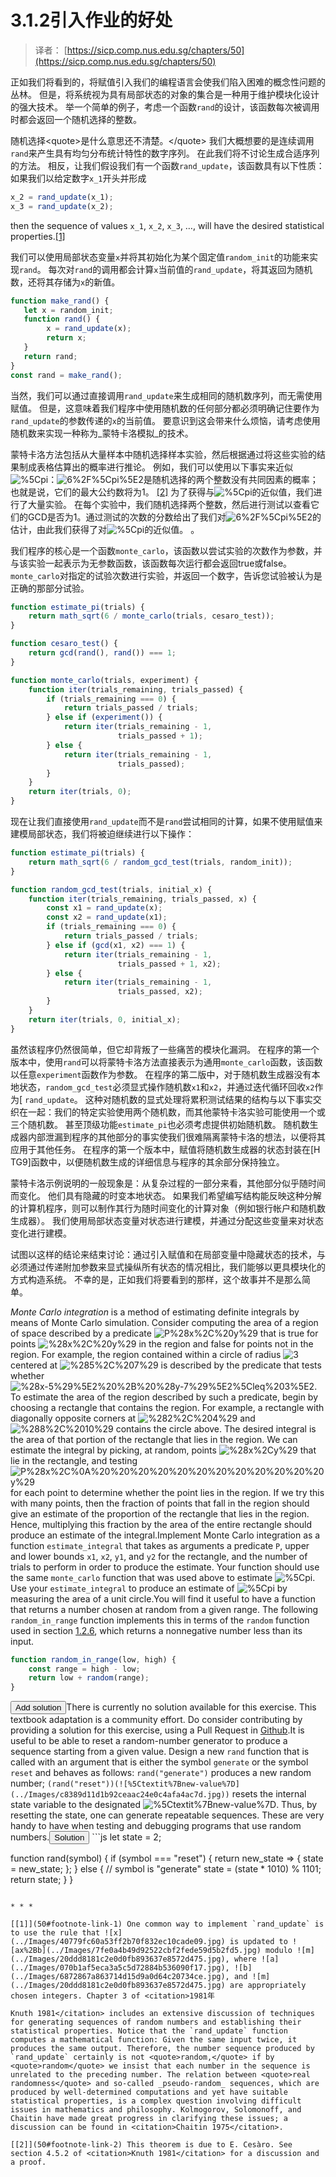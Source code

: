 # 3.1.2引入作业的好处

> 译者： [https://sicp.comp.nus.edu.sg/chapters/50](https://sicp.comp.nus.edu.sg/chapters/50)

正如我们将看到的，将赋值引入我们的编程语言会使我们陷入困难的概念性问题的丛林。 但是，将系统视为具有局部状态的对象的集合是一种用于维护模块化设计的强大技术。 举一个简单的例子，考虑一个函数`rand`的设计，该函数每次被调用时都会返回一个随机选择的整数。

随机选择&lt;quote&gt;是什么意思还不清楚。&lt;/quote&gt; 我们大概想要的是连续调用`rand`来产生具有均匀分布统计特性的数字序列。 在此我们将不讨论生成合适序列的方法。 相反，让我们假设我们有一个函数`rand_update`，该函数具有以下性质：如果我们以给定数字`x_1`开头并形成

```js
x_2 = rand_update(x_1);
x_3 = rand_update(x_2);
```

then the sequence of values `x_1`, `x_2`, `x_3`, …, will have the desired statistical properties.[[1]](50#footnote-1)

我们可以使用局部状态变量`x`并将其初始化为某个固定值`random_init`的功能来实现`rand`。 每次对`rand`的调用都会计算`x`当前值的`rand_update`，将其返回为随机数，还将其存储为`x`的新值。

```js
function make_rand() {
   let x = random_init;
   function rand() {
        x = rand_update(x);
        return x;
   }
   return rand;
}
const rand = make_rand();
```

当然，我们可以通过直接调用`rand_update`来生成相同的随机数序列，而无需使用赋值。 但是，这意味着我们程序中使用随机数的任何部分都必须明确记住要作为`rand_update`的参数传递的`x`的当前值。 要意识到这会带来什么烦恼，请考虑使用随机数来实现一种称为_蒙特卡洛模拟_的技术。

蒙特卡洛方法包括从大量样本中随机选择样本实验，然后根据通过将这些实验的结果制成表格估算出的概率进行推论。 例如，我们可以使用以下事实来近似![%5Cpi](../Images/868db68e71ec9cabbe333cb77dd676bc.jpg)：![6%2F%5Cpi%5E2](../Images/77f3058f3eafacc189f458d7527af801.jpg)是随机选择的两个整数没有共同因素的概率； 也就是说，它们的最大公约数将为1。 [[2]](50#footnote-2) 为了获得与![%5Cpi](../Images/868db68e71ec9cabbe333cb77dd676bc.jpg)的近似值，我们进行了大量实验。 在每个实验中，我们随机选择两个整数，然后进行测试以查看它们的GCD是否为1。通过测试的次数的分数给出了我们对![6%2F%5Cpi%5E2](../Images/77f3058f3eafacc189f458d7527af801.jpg)的估计，由此我们获得了对![%5Cpi](../Images/868db68e71ec9cabbe333cb77dd676bc.jpg)的近似值。 。

我们程序的核心是一个函数`monte_carlo`，该函数以尝试实验的次数作为参数，并与该实验一起表示为无参数函数，该函数每次运行都会返回true或false。 `monte_carlo`对指定的试验次数进行实验，并返回一个数字，告诉您试验被认为是正确的那部分试验。

```js
function estimate_pi(trials) {
    return math_sqrt(6 / monte_carlo(trials, cesaro_test));
}

function cesaro_test() {
    return gcd(rand(), rand()) === 1;
}

function monte_carlo(trials, experiment) {
    function iter(trials_remaining, trials_passed) {
        if (trials_remaining === 0) {
            return trials_passed / trials;
        } else if (experiment()) {
            return iter(trials_remaining - 1,
                        trials_passed + 1);
        } else {
            return iter(trials_remaining - 1, 
                        trials_passed);
        }
    }
    return iter(trials, 0);
}
```

现在让我们直接使用`rand_update`而不是`rand`尝试相同的计算，如果不使用赋值来建模局部状态，我们将被迫继续进行以下操作：

```js
function estimate_pi(trials) {
    return math_sqrt(6 / random_gcd_test(trials, random_init));
}

function random_gcd_test(trials, initial_x) {
    function iter(trials_remaining, trials_passed, x) {
        const x1 = rand_update(x);
        const x2 = rand_update(x1);
        if (trials_remaining === 0) {
            return trials_passed / trials;
        } else if (gcd(x1, x2) === 1) {
            return iter(trials_remaining - 1, 
                        trials_passed + 1, x2);
        } else {
            return iter(trials_remaining - 1, 
                        trials_passed, x2);
        }
    }
    return iter(trials, 0, initial_x);
}
```

虽然该程序仍然很简单，但它却背叛了一些痛苦的模块化漏洞。 在程序的第一个版本中，使用`rand`可以将蒙特卡洛方法直接表示为通用`monte_carlo`函数，该函数以任意`experiment`函数作为参数。 在程序的第二版中，对于随机数生成器没有本地状态，`random_gcd_test`必须显式操作随机数`x1`和`x2`，并通过迭代循环回收`x2`作为[ `rand_update`。 这种对随机数的显式处理将累积测试结果的结构与以下事实交织在一起：我们的特定实验使用两个随机数，而其他蒙特卡洛实验可能使用一个或三个随机数。 甚至顶级功能`estimate_pi`也必须考虑提供初始随机数。 随机数生成器内部泄漏到程序的其他部分的事实使我们很难隔离蒙特卡洛的想法，以便将其应用于其他任务。 在程序的第一个版本中，赋值将随机数生成器的状态封装在[H​​TG9]函数中，以便随机数生成的详细信息与程序的其余部分保持独立。

蒙特卡洛示例说明的一般现象是：从复杂过程的一部分来看，其他部分似乎随时间而变化。 他们具有隐藏的时变本地状态。 如果我们希望编写结构能反映这种分解的计算机程序，则可以制作其行为随时间变化的计算对象（例如银行帐户和随机数生成器）。 我们使用局部状态变量对状态进行建模，并通过分配这些变量来对状态变化进行建模。

试图以这样的结论来结束讨论：通过引入赋值和在局部变量中隐藏状态的技术，与必须通过传递附加参数来显式操纵所有状态的情况相比，我们能够以更具模块化的方式构造系统。 不幸的是，正如我们将要看到的那样，这个故事并不是那么简单。

<exercise>_Monte Carlo integration_ is a method of estimating definite integrals by means of Monte Carlo simulation. Consider computing the area of a region of space described by a predicate ![P%28x%2C%20y%29](../Images/ed586fa4c3f69c62ee6227ed665a69b5.jpg) that is true for points ![%28x%2C%20y%29](../Images/3e47c5d24291ba43b033b8396888fc0c.jpg) in the region and false for points not in the region. For example, the region contained within a circle of radius ![3](../Images/29dff17b8a9e9d810a30bce12bf0d1b2.jpg) centered at ![%285%2C%207%29](../Images/84b2dfb571ab4996d76194845c33ffd1.jpg) is described by the predicate that tests whether ![%28x-5%29%5E2%20%2B%20%28y-7%29%5E2%5Cleq%203%5E2](../Images/747dc2c42f161e60c0a8d3ab50ba5c9f.jpg). To estimate the area of the region described by such a predicate, begin by choosing a rectangle that contains the region. For example, a rectangle with diagonally opposite corners at ![%282%2C%204%29](../Images/611f00b409df37bc5aec53445af96d19.jpg) and ![%288%2C%2010%29](../Images/0a855f303239378952a1cfccb98eaca5.jpg) contains the circle above. The desired integral is the area of that portion of the rectangle that lies in the region. We can estimate the integral by picking, at random, points ![%28x%2Cy%29](../Images/b1eeb1e496375def6d870867f38b3301.jpg) that lie in the rectangle, and testing ![P%28x%2C%0A%20%20%20%20%20%20%20%20%20%20%20%20y%29](../Images/bc705a7c54c27251741b3c4584a5faeb.jpg) for each point to determine whether the point lies in the region. If we try this with many points, then the fraction of points that fall in the region should give an estimate of the proportion of the rectangle that lies in the region. Hence, multiplying this fraction by the area of the entire rectangle should produce an estimate of the integral.Implement Monte Carlo integration as a function `estimate_integral` that takes as arguments a predicate `P`, upper and lower bounds `x1`, `x2`, `y1`, and `y2` for the rectangle, and the number of trials to perform in order to produce the estimate. Your function should use the same `monte_carlo` function that was used above to estimate ![%5Cpi](../Images/868db68e71ec9cabbe333cb77dd676bc.jpg). Use your `estimate_integral`  to produce an estimate of ![%5Cpi](../Images/868db68e71ec9cabbe333cb77dd676bc.jpg) by measuring the area of a unit circle.You will find it useful to have a function that returns a number chosen at random from a given range. The following `random_in_range` function implements this in terms of the `random` function used in section <ref name="sec:primality">[1.2.6](17)</ref>, which returns a nonnegative number less than its input.

```js
function random_in_range(low, high) {
    const range = high - low;
    return low + random(range);
}
```

<button class="btn btn-secondary solution_btn" data-toggle="collapse" href="#no_solution_50_1_div">Add solution</button>There is currently no solution available for this exercise. This textbook adaptation is a community effort. Do consider contributing by providing a solution for this exercise, using a Pull Request in [Github](https://github.com/source-academy/sicp).</exercise><exercise>It is useful to be able to reset a random-number generator to produce a sequence starting from a given value. Design a new `rand` function that is called with an argument that is either the symbol `generate` or the symbol `reset` and behaves as follows: `rand("generate")` produces a new random number; `(rand("reset"))(![%5Ctextit%7Bnew-value%7D](../Images/c8389d11d1b92ceaac24e0c4afa4ac7d.jpg))` resets the internal state variable to the designated ![%5Ctextit%7Bnew-value%7D](../Images/c8389d11d1b92ceaac24e0c4afa4ac7d.jpg). Thus, by resetting the state, one can generate repeatable sequences. These are very handy to have when testing and debugging programs that use random numbers.<button class="btn btn-secondary solution_btn" data-toggle="collapse" href="#solution_50_1_div">Solution</button> <solution>```js
let state = 2;

function rand(symbol) {
    if (symbol === "reset") {
        return new_state => {
            state = new_state;
        };
    } else {
        // symbol is "generate"
        state = (state * 1010) % 1101;
        return state;
    } 
}
```</solution></exercise> 

* * *

[[1]](50#footnote-link-1) One common way to implement `rand_update` is to use the rule that ![x](../Images/40779fc60a53ff2b70f832ec10cade09.jpg) is updated to ![ax%2Bb](../Images/7fe0a4b49d92522cbf2fede59d5b2fd5.jpg) modulo ![m](../Images/20ddd8181c2e0d0fb893637e8572d475.jpg), where ![a](../Images/070b1af5eca3a5c5d72884b536090f17.jpg), ![b](../Images/6872867a863714d15d9a0d64c20734ce.jpg), and ![m](../Images/20ddd8181c2e0d0fb893637e8572d475.jpg) are appropriately chosen integers. Chapter 3 of <citation>1981年

Knuth 1981</citation> includes an extensive discussion of techniques for generating sequences of random numbers and establishing their statistical properties. Notice that the `rand_update` function computes a mathematical function: Given the same input twice, it produces the same output. Therefore, the number sequence produced by `rand_update` certainly is not <quote>random,</quote> if by <quote>random</quote> we insist that each number in the sequence is unrelated to the preceding number. The relation between <quote>real randomness</quote> and so-called _pseudo-random_ sequences, which are produced by well-determined computations and yet have suitable statistical properties, is a complex question involving difficult issues in mathematics and philosophy. Kolmogorov, Solomonoff, and Chaitin have made great progress in clarifying these issues; a discussion can be found in <citation>Chaitin 1975</citation>.

[[2]](50#footnote-link-2) This theorem is due to E. Cesàro. See section 4.5.2 of <citation>Knuth 1981</citation> for a discussion and a proof.

